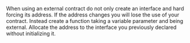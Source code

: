 When using an external contract do not only create an interface and hard forcing its address. If the address changes you will lose the use of your contract. Instead create a function taking a variable parameter and being external.
Allocate the address to the interface you previously declared without initializing it.
